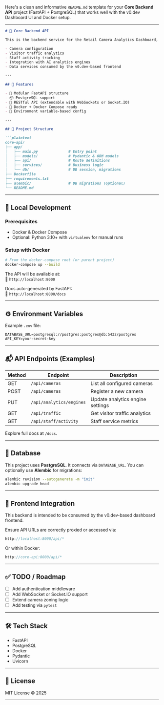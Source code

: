 Here's a clean and informative `README.md` template for your **Core Backend API** project (FastAPI + PostgreSQL) that works well with the v0.dev Dashboard UI and Docker setup.

---

```markdown
# 🧠 Core Backend API

This is the backend service for the Retail Camera Analytics Dashboard, built with **FastAPI** and backed by **PostgreSQL**. It provides RESTful APIs (and optional Socket.IO) to support:

- Camera configuration
- Visitor traffic analytics
- Staff activity tracking
- Integration with AI analytics engines
- Data services consumed by the v0.dev-based frontend

---

## 🚀 Features

- 🧩 Modular FastAPI structure
- 📦 PostgreSQL support
- 🔌 RESTful API (extendable with WebSockets or Socket.IO)
- 🐳 Docker + Docker Compose ready
- 🔐 Environment variable-based config

---

## 📁 Project Structure

```plaintext
core-api/
├── app/
│   ├── main.py              # Entry point
│   ├── models/              # Pydantic & ORM models
│   ├── api/                 # Route definitions
│   ├── services/            # Business logic
│   └── db/                  # DB session, migrations
├── Dockerfile
├── requirements.txt
├── alembic/                 # DB migrations (optional)
└── README.md
```

---

## 🧪 Local Development

### Prerequisites

- Docker & Docker Compose
- Optional: Python 3.10+ with `virtualenv` for manual runs

### Setup with Docker

```bash
# From the docker-compose root (or parent project)
docker-compose up --build
```

The API will be available at:  
📍 `http://localhost:8000`

Docs auto-generated by FastAPI:  
🧾 `http://localhost:8000/docs`

---

## ⚙️ Environment Variables

Example `.env` file:

```env
DATABASE_URL=postgresql://postgres:postgres@db:5432/postgres
API_KEY=your-secret-key
```

---

## 📬 API Endpoints (Examples)

| Method | Endpoint                  | Description                        |
|--------|---------------------------|------------------------------------|
| GET    | `/api/cameras`            | List all configured cameras        |
| POST   | `/api/cameras`            | Register a new camera              |
| PUT    | `/api/analytics/engines`  | Update analytics engine settings   |
| GET    | `/api/traffic`            | Get visitor traffic analytics      |
| GET    | `/api/staff/activity`     | Staff service metrics              |

Explore full docs at `/docs`.

---

## 🧱 Database

This project uses **PostgreSQL**. It connects via `DATABASE_URL`. You can optionally use **Alembic** for migrations:

```bash
alembic revision --autogenerate -m "init"
alembic upgrade head
```

---

## 🧩 Frontend Integration

This backend is intended to be consumed by the v0.dev-based dashboard frontend.

Ensure API URLs are correctly proxied or accessed via:

```ts
http://localhost:8000/api/*
```

Or within Docker:

```ts
http://core-api:8000/api/*
```

---

## ✅ TODO / Roadmap

- [ ] Add authentication middleware
- [ ] Add WebSocket or Socket.IO support
- [ ] Extend camera zoning logic
- [ ] Add testing via `pytest`

---

## 🛠 Tech Stack

- FastAPI
- PostgreSQL
- Docker
- Pydantic
- Uvicorn

---

## 📄 License

MIT License © 2025

---


